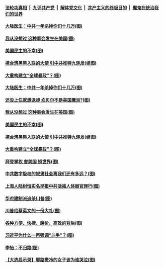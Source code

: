 ####  [法轮功真相](../../../../basic/blob/master/README.md?t=01180831) &nbsp;|&nbsp; [九评共产党](../../../../9ping.md/blob/master/README.md?t=01180831) &nbsp;|&nbsp; [解体党文化](../../../../jtdwh.md/blob/master/README.md?t=01180831)  &nbsp;|&nbsp; [共产主义的终极目的](../../../../gczydzjmd.md/blob/master/README.md?t=01180831) &nbsp;|&nbsp; [魔鬼在统治我们的世界](../../../../mgztzwmdsj.md/blob/master/README.md?t=01180831) 

#### [大陆医生：中共一年杀掉你们十几万(图)](../pages/p4/959446.md?t=01180831) 

#### [我从没想过 这种事会发生在美国(图)](../pages/p4/959442.md?t=01180831) 


#### [美国民主的不幸(图)](../pages/p4/959336.md?t=01180831) 

#### [携台湾黑熊入联的大使 引中共推特九连发(组图)](../pages/p4/959372.md?t=01180831) 

#### [大重构建立“全球暴政”？(图)](../pages/p4/959328.md?t=01180831) 

#### [大陆医生：中共一年杀掉你们十几万(图)](../pages/p4/959446.md?t=01180831) 

#### [还没上任就想退却 坎贝尔不是美国鹰派?(图)](../pages/p4/959445.md?t=01180831) 

#### [我从没想过 这种事会发生在美国(图)](../pages/p4/959442.md?t=01180831) 






#### [美国民主的不幸(图)](../pages/p4/959336.md?t=01180831) 

#### [携台湾黑熊入联的大使 引中共推特九连发(组图)](../pages/p4/959372.md?t=01180831) 

#### [大重构建立“全球暴政”？(图)](../pages/p4/959328.md?t=01180831) 

#### [拜登掌权 害美国 损世界(图)](../pages/p4/959322.md?t=01180831) 

#### [中共数字极权的奴隶社会离我们还有多远？(图)](../pages/p4/959378.md?t=01180831) 

#### [上海人陆树恒实名举报中共活摘人体器官罪行(图)](../pages/p4/959348.md?t=01180831) 

#### [华府建制派追杀川普(图)](../pages/p4/959277.md?t=01180831) 

#### [川普给蔡英文的一份大礼(图)](../pages/p4/959279.md?t=01180831) 

#### [各种方便、快捷、廉价、高效的背后(图)](../pages/p4/959276.md?t=01180831) 

#### [习近平为什么一再强调“斗争”？(图)](../pages/p4/959280.md?t=01180831) 

#### [李怡：不归路(图)](../pages/p4/959274.md?t=01180831) 

#### [【大选启示录】耶路撒冷的女子该为谁哭泣(图)](../pages/p4/958510.md?t=01180831) 

